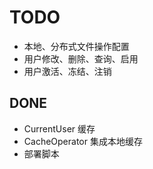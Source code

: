 # TODO

- 本地、分布式文件操作配置
- 用户修改、删除、查询、启用
- 用户激活、冻结、注销

## DONE

- CurrentUser 缓存
- CacheOperator 集成本地缓存
- 部署脚本